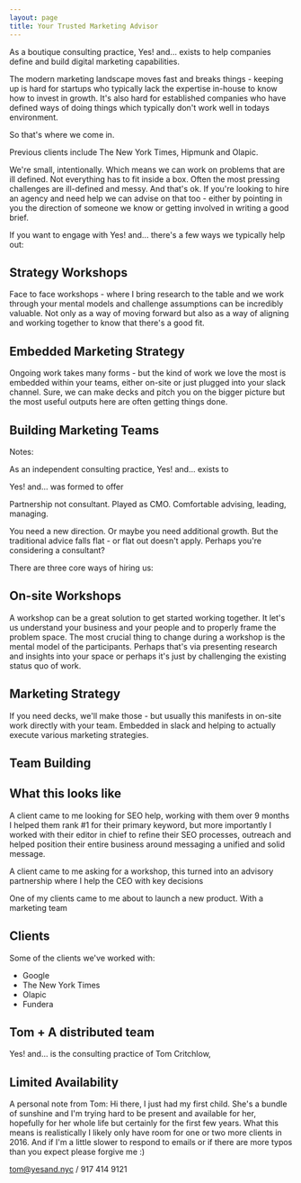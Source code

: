 ```yaml
---
layout: page
title: Your Trusted Marketing Advisor
---
```


As a boutique consulting practice, <span class="brandsmall">Yes! and...</span> exists to help companies define and build digital marketing capabilities.

The modern marketing landscape moves fast and breaks things - keeping up is hard for startups who typically lack the expertise in-house to know how to invest in growth. It's also hard for established companies who have defined ways of doing things which typically don't work well in todays environment.

So that's where we come in.

Previous clients include The New York Times, Hipmunk and Olapic.

We're small, intentionally. Which means we can work on problems that are ill defined. Not everything has to fit inside a box. Often the most pressing challenges are ill-defined and messy. And that's ok. If you're looking to hire an agency and need help we can advise on that too - either by pointing in you the direction of someone we know or getting involved in writing a good brief.

If you want to engage with <span class="brandsmall">Yes! and...</span> there's a few ways we typically help out:

## Strategy Workshops

Face to face workshops - where I bring research to the table and we work through your mental models and challenge assumptions can be incredibly valuable. Not only as a way of moving forward but also as a way of aligning and working together to know that there's a good fit.

## Embedded Marketing Strategy

Ongoing work takes many forms - but the kind of work we love the most is embedded within your teams, either on-site or just plugged into your slack channel. Sure, we can make decks and pitch you on the bigger picture but the most useful outputs here are often getting things done. 

## Building Marketing Teams

Notes:

As an independent consulting practice, Yes! and... exists to 

Yes! and... was formed to offer 

Partnership not consultant. Played as CMO. Comfortable advising, leading, managing.

You need a new direction. Or maybe you need additional growth. But the traditional advice falls flat - or flat out doesn't apply. Perhaps you're considering a consultant?

There are three core ways of hiring us:

## On-site Workshops

A workshop can be a great solution to get started working together. It let's us understand your business and your people and to properly frame the problem space. The most crucial thing to change during a workshop is the mental model of the participants. Perhaps that's via presenting research and insights into your space or perhaps it's just by challenging the existing status quo of work.

## Marketing Strategy

If you need decks, we'll make those - but usually this manifests in on-site work directly with your team. Embedded in slack and helping to actually execute various marketing strategies. 

## Team Building

## What this looks like

A client came to me looking for SEO help, working with them over 9 months I helped them rank #1 for their primary keyword, but more importantly I worked with their editor in chief to refine their SEO processes, outreach and helped position their entire business around messaging a unified and solid message.

A client came to me asking for a workshop, this turned into an advisory partnership where I help the CEO with key decisions 

One of my clients came to me about to launch a new product. With a marketing team 

## Clients

Some of the clients we've worked with:

- Google
- The New York Times
- Olapic
- Fundera

## Tom + A distributed team

Yes! and... is the consulting practice of Tom Critchlow, 

## Limited Availability

A personal note from Tom: Hi there, I just had my first child. She's a bundle of sunshine and I'm trying hard to be present and available for her, hopefully for her whole life but certainly for the first few years. What this means is realistically I likely only have room for one or two more clients in 2016. And if I'm a little slower to respond to emails or if there are more typos than you expect please forgive me :) 

tom@yesand.nyc / 917 414 9121